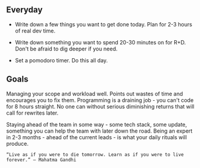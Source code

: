 ## Everyday

* Write down a few things you want to get done today. Plan for 2-3 hours of real dev time.

* Write down something you want to spend 20-30 minutes on for R+D. Don't be afraid to dig deeper if you need.

* Set a pomodoro timer. Do this all day.

## Goals

Managing your scope and workload well. Points out wastes of time and encourages you to fix them. Programming is a draining job - you can't code for 8 hours straight. No one can without serious diminishing returns that will call for rewrites later.

Staying ahead of the team in some way - some tech stack, some update, something you can help the team with later down the road. Being an expert in 2-3 months - ahead of the current leads - is what your daily rituals will produce.

```
“Live as if you were to die tomorrow. Learn as if you were to live forever.” — Mahatma Gandhi
```